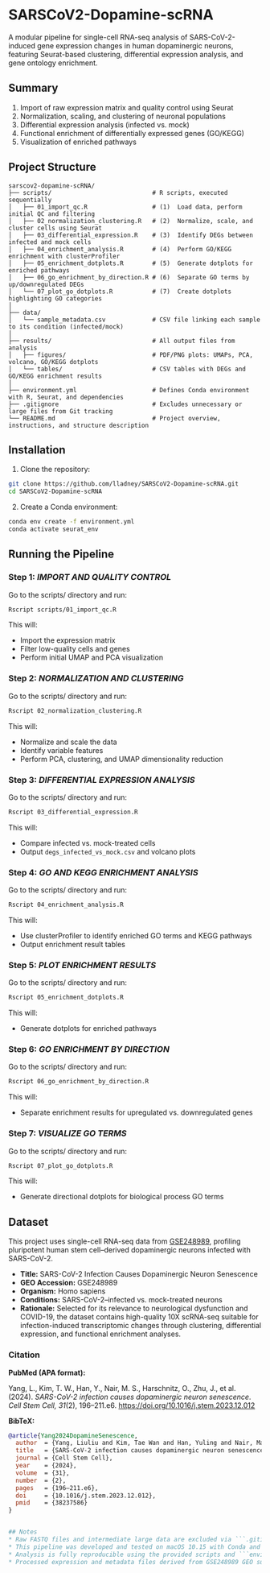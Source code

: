 
# SARSCoV2-Dopamine-scRNA
A modular pipeline for single-cell RNA-seq analysis of SARS-CoV-2-induced gene expression changes in human dopaminergic neurons, featuring Seurat-based clustering, differential expression analysis, and gene ontology enrichment.

## Summary
1. Import of raw expression matrix and quality control using Seurat
2. Normalization, scaling, and clustering of neuronal populations
3. Differential expression analysis (infected vs. mock)
4. Functional enrichment of differentially expressed genes (GO/KEGG)
5. Visualization of enriched pathways

## Project Structure
```
sarscov2-dopamine-scRNA/
├── scripts/                            # R scripts, executed sequentially
│   ├── 01_import_qc.R                  # (1)  Load data, perform initial QC and filtering
│   ├── 02_normalization_clustering.R   # (2)  Normalize, scale, and cluster cells using Seurat
│   ├── 03_differential_expression.R    # (3)  Identify DEGs between infected and mock cells
│   ├── 04_enrichment_analysis.R        # (4)  Perform GO/KEGG enrichment with clusterProfiler
│   ├── 05_enrichment_dotplots.R        # (5)  Generate dotplots for enriched pathways
│   ├── 06_go_enrichment_by_direction.R # (6)  Separate GO terms by up/downregulated DEGs  
│   └── 07_plot_go_dotplots.R           # (7)  Create dotplots highlighting GO categories
│
├── data/
│   └── sample_metadata.csv             # CSV file linking each sample to its condition (infected/mock)
│
├── results/                            # All output files from analysis
│   ├── figures/                        # PDF/PNG plots: UMAPs, PCA, volcano, GO/KEGG dotplots
│   └── tables/                         # CSV tables with DEGs and GO/KEGG enrichment results
│
├── environment.yml                     # Defines Conda environment with R, Seurat, and dependencies
├── .gitignore                          # Excludes unnecessary or large files from Git tracking
└── README.md                           # Project overview, instructions, and structure description

```
## Installation

1. Clone the repository:
```bash
git clone https://github.com/lladney/SARSCoV2-Dopamine-scRNA.git
cd SARSCoV2-Dopamine-scRNA
```  

2. Create a Conda environment:
```bash
conda env create -f environment.yml
conda activate seurat_env
```

## Running the Pipeline

### Step 1:  *IMPORT AND QUALITY CONTROL*
Go to the scripts/ directory and run: 
```bash 
Rscript scripts/01_import_qc.R
```
This will: 
- Import the expression matrix
- Filter low-quality cells and genes
- Perform initial UMAP and PCA visualization

### Step 2:  *NORMALIZATION AND CLUSTERING*
Go to the scripts/ directory and run:
```bash
Rscript 02_normalization_clustering.R
```
This will: 
- Normalize and scale the data
- Identify variable features
- Perform PCA, clustering, and UMAP dimensionality reduction

### Step 3:  *DIFFERENTIAL EXPRESSION ANALYSIS*
Go to the scripts/ directory and run:
```bash
Rscript 03_differential_expression.R
```	
This will: 
- Compare infected vs. mock-treated cells
- Output ```degs_infected_vs_mock.csv``` and volcano plots

### Step 4:  *GO AND KEGG ENRICHMENT ANALYSIS*
Go to the scripts/ directory and run:
```bash
Rscript 04_enrichment_analysis.R
```	
This will: 
- Use clusterProfiler to identify enriched GO terms and KEGG pathways
- Output enrichment result tables

### Step 5:  *PLOT ENRICHMENT RESULTS*
Go to the scripts/ directory and run:
```bash
Rscript 05_enrichment_dotplots.R
```	
This will: 
- Generate dotplots for enriched pathways

### Step 6:  *GO ENRICHMENT BY DIRECTION*
Go to the scripts/ directory and run:
```bash
Rscript 06_go_enrichment_by_direction.R
```	
This will: 
- Separate enrichment results for upregulated vs. downregulated genes

### Step 7:  *VISUALIZE GO TERMS*
Go to the scripts/ directory and run:
```bash
Rscript 07_plot_go_dotplots.R
```	
This will: 
- Generate directional dotplots for biological process GO terms

## Dataset

This project uses single-cell RNA-seq data from [GSE248989](https://www.ncbi.nlm.nih.gov/geo/query/acc.cgi?acc=GSE248989), profiling pluripotent human stem cell–derived dopaminergic neurons infected with SARS-CoV-2.

- **Title:** SARS-CoV-2 Infection Causes Dopaminergic Neuron Senescence
- **GEO Accession:** GSE248989  
- **Organism:** Homo sapiens  
- **Conditions:** SARS-CoV-2–infected vs. mock-treated neurons  
- **Rationale:** Selected for its relevance to neurological dysfunction and COVID-19, the dataset contains high-quality 10X scRNA-seq suitable for infection-induced transcriptomic changes through clustering, differential expression, and functional enrichment analyses.

### Citation

**PubMed (APA format):**

Yang, L., Kim, T. W., Han, Y., Nair, M. S., Harschnitz, O., Zhu, J., et al. (2024). *SARS-CoV-2 infection causes dopaminergic neuron senescence*. *Cell Stem Cell, 31*(2), 196–211.e6. https://doi.org/10.1016/j.stem.2023.12.012

**BibTeX:**
```bibtex
@article{Yang2024DopamineSenescence,
  author  = {Yang, Liuliu and Kim, Tae Wan and Han, Yuling and Nair, Manoj S and Harschnitz, Oliver and Zhu, Jiajun and … Chen, Shuibing},
  title   = {SARS-CoV‑2 infection causes dopaminergic neuron senescence},
  journal = {Cell Stem Cell},
  year    = {2024},
  volume  = {31},
  number  = {2},
  pages   = {196–211.e6},
  doi     = {10.1016/j.stem.2023.12.012},
  pmid    = {38237586}
}


## Notes
* Raw FASTQ files and intermediate large data are excluded via ```.gitignore```
* This pipeline was developed and tested on macOS 10.15 with Conda and R 4.3+
* Analysis is fully reproducible using the provided scripts and ```environment.yml```
* Processed expression and metadata files derived from GSE248989 GEO submission 



